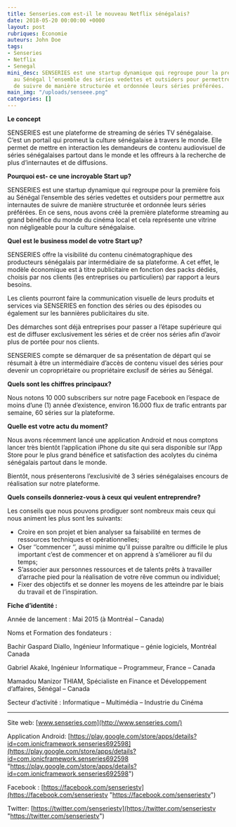 ```yaml
---
title: Senseries.com est-il le nouveau Netflix sénégalais?
date: 2018-05-20 00:00:00 +0000
layout: post
rubriques: Economie
auteurs: John Doe
tags:
- Senseries
- Netflix
- Senegal
mini_desc: SENSERIES est une startup dynamique qui regroupe pour la première fois
  au Sénégal l’ensemble des séries vedettes et outsiders pour permettre aux internautes
  de suivre de manière structurée et ordonnée leurs séries préférées.
main_img: "/uploads/senseee.png"
categories: []
---
```

**Le concept**

SENSERIES est une plateforme de streaming de séries TV sénégalaise. C’est un portail qui promeut la culture sénégalaise à travers le monde. Elle permet de mettre en interaction les demandeurs de contenu audiovisuel de séries sénégalaises partout dans le monde et les offreurs à la recherche de plus d’internautes et de diffusions.

**Pourquoi est- ce une incroyable Start up?**

SENSERIES est une startup dynamique qui regroupe pour la première fois au Sénégal l’ensemble des séries vedettes et outsiders pour permettre aux internautes de suivre de manière structurée et ordonnée leurs séries préférées. En ce sens, nous avons créé la première plateforme streaming au grand bénéfice du monde du cinéma local et cela représente une vitrine non négligeable pour la culture sénégalaise.

**Quel est le business model de votre Start up?**

SENSERIES offre la visibilité du contenu cinématographique des producteurs sénégalais par intermédiaire de sa plateforme. A cet effet, le modèle économique est à titre publicitaire en fonction des packs dédiés, choisis par nos clients (les entreprises ou particuliers) par rapport a leurs besoins.

Les clients pourront faire la communication visuelle de leurs produits et services via SENSERIES en fonction des séries ou des épisodes ou également sur les bannières publicitaires du site.

Des démarches sont déjà entreprises pour passer a l’étape supérieure qui est de diffuser exclusivement les séries et de créer nos séries afin d’avoir plus de portée pour nos clients.

SENSERIES compte se démarquer de sa présentation de départ qui se résumait à être un intermédiaire d’accès de contenu visuel des séries pour devenir un copropriétaire ou propriétaire exclusif de séries au Sénégal.

**Quels sont les chiffres principaux?**

Nous notons 10 000 subscribers sur notre page Facebook en l’espace de moins d’une (1) année d’existence, environ 16.000 flux de trafic entrants par semaine, 60 séries sur la plateforme.

**Quelle est votre actu du moment?**

Nous avons récemment lancé une application Android et nous comptons lancer très bientôt l’application iPhone du site qui sera disponible sur l’App Store pour le plus grand bénéfice et satisfaction des acolytes du cinéma sénégalais partout dans le monde.

Bientôt, nous présenterons l’exclusivité de 3 séries sénégalaises encours de réalisation sur notre plateforme.

**Quels conseils donneriez-vous à ceux qui veulent entreprendre?**

Les conseils que nous pouvons prodiguer sont nombreux mais ceux qui nous animent les plus sont les suivants:

* Croire en son projet et bien analyser sa faisabilité en termes de ressources techniques et opérationnelles;
* Oser ‘’commencer ‘’, aussi minime qu’il puisse paraître ou difficile le plus important c’est de commencer et on apprend à s’améliorer au fil du temps;
* S’associer aux personnes ressources et de talents prêts à travailler d’arrache pied pour la réalisation de votre rêve commun ou individuel;
* Fixer des objectifs et se donner les moyens de les atteindre par le biais du travail et de l’inspiration.

**Fiche d’identité :**

Année de lancement : Mai 2015 (à Montréal – Canada)

Noms et Formation des fondateurs :

Bachir Gaspard Diallo, Ingénieur Informatique – génie logiciels, Montréal Canada

Gabriel Akaké, Ingénieur Informatique – Programmeur, France – Canada

Mamadou Manizor THIAM, Spécialiste en Finance et Développement d’affaires, Sénégal – Canada

Secteur d’activité : Informatique – Multimédia – Industrie du Cinéma

---

Site web: [www.senseries.com](http://www.senseries.com/)

Application Android: [https://play.google.com/store/apps/details?id=com.ionicframework.senseries692598](https://play.google.com/store/apps/details?id=com.ionicframework.senseries692598 "https://play.google.com/store/apps/details?id=com.ionicframework.senseries692598")

Facebook : [https://facebook.com/senseriestv](https://facebook.com/senseriestv "https://facebook.com/senseriestv")

Twitter: [https://twitter.com/senseriestv](https://twitter.com/senseriestv "https://twitter.com/senseriestv")